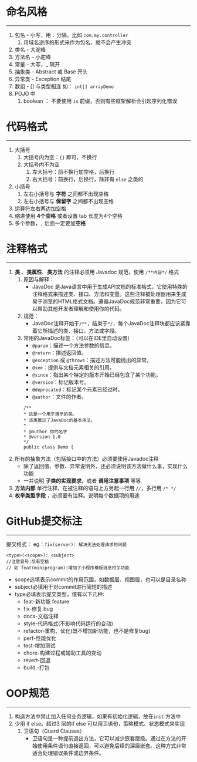 # 命名风格
***
1. 包名 - 小写，用 `.` 分隔，比如 `com.my.controller` 
	1. 用域名逆序的形式来作为包名，就不会产生冲突
2. 类名 - 大驼峰
3. 方法名 - 小驼峰
4. 常量 - 大写，_ 隔开
5. 抽象类 - Abstract 或 Base 开头
6. 异常类 - Exception 结尾
7. 数组 - [] 与类型相连 如： `int[] arrayDemo` 
8. POJO 中
	1. boolean ： 不要使用 `is` 前缀，否则有些框架解析会引起序列化错误

# 代码格式
***
1. 大括号
	1. 大括号内为空：`{}` 即可，不换行
	2. 大括号内不为空
		1. 左大括号：前不换行加空格，后换行
		2. 右大括号：前换行，后换行，除非有 `else` 之类的
2. 小括号
	1. 左右小括号与 **字符** 之间都不出现空格
	2. 左右小括号与 **保留字** 之间都不出现空格
3. 运算符左右两边加空格
4. 缩进使用 **4个空格** 或者设置 tab 长度为4个空格
5. 多个参数，`,` 后面一定要加**空格**

# 注释格式
---
1. **类** 、**类属性**、**类方法** 的注释必须用 Javadoc 规范，使用 `/**内容*/` 格式
	1. 原因与解释：
		- JavaDoc 是Java语言中用于生成API文档的标准格式，它使用特殊的注释格式来描述类、接口、方法和变量。这些注释被处理器用来生成易于浏览的HTML格式文档。遵循JavaDoc规范非常重要，因为它可以帮助其他开发者理解和使用你的代码。
	2. 规范：
		- JavaDoc注释开始于`/**`，结束于`*/`，每个JavaDoc注释块都应该紧靠着它所描述的类、接口、方法或字段。
	3. 常用的JavaDoc标签：（可以在IDE里自动设置）
		- `@param`：描述一个方法参数的信息。
		- `@return`：描述返回值。
		- `@exception` 或 `@throws`：描述方法可能抛出的异常。
		- `@see`：提供与文档元素相关的引用。
		- `@since`：指出某个特定的版本开始已经包含了某个功能。
		- `@version`：标记版本号。
		- `@deprecated`：标记某个元素已经过时。
		- `@author`：文件的作者。
		```
		/** 
		* 这是一个用于演示的类。
		* 该类展示了JavaDoc的基本用法。 
		* 
		* @author 你的名字 
		* @version 1.0 
		*/ 
		public class Demo {
		```
2. 所有的抽象方法（包括接口中的方法）必须要使用Javadoc注释
	- 除了返回值、参数、异常说明外，还必须说明该方法做什么事，实现什么功能
	- 一并说明 **子类的实现要求**，或者 **调用注意事项** 等等
3. **方法内部** 单行注释，在被注释的语句上方另起一行用 `//`，多行用 `/* */`
4. **枚举类型字段**  ，必须要有注释。说明每个数据项的用途

# GitHub提交标注
---
提交格式：
eg：`fix(server): 解决无法处理请求的问题`
```
<type>(<scope>): <subject>
//注意冒号:后有空格
// 如 feat(miniprogram):增加了小程序模板消息相关功能
```
- scope选填表示commit的作用范围，如数据层、视图层，也可以是目录名称 
- subject必填用于对commit进行简短的描述 
- type必填表示提交类型，值有以下几种:
	- feat-新功能 feature
	- fix-修复 bug
	- docs-文档注释
	- style-代码格式(不影响代码运行的变动)
	- refactor-重构、优化(既不增加新功能，也不是修复bug)
	- perf-性能优化
	- test-增加测试
	- chore-构建过程或辅助工具的变动
	- revert-回退
	- build -打包

# OOP规范
---
1. 构造方法中禁止加入任何业务逻辑，如果有初始化逻辑，放在`init` 方法中
2. 少用 if else。超过3 层的if else 可以用卫语句，策略模式、状态模式来实现
	1. 卫语句（Guard Clauses）
		- 卫语句是一种提前退出方法，它可以减少嵌套层级。通过在方法的开始使用条件语句直接返回，可以避免后续的深层嵌套。这种方式非常适合处理错误条件或边界条件。